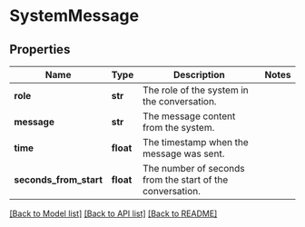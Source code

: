 # SystemMessage

## Properties
Name | Type | Description | Notes
------------ | ------------- | ------------- | -------------
**role** | **str** | The role of the system in the conversation. | 
**message** | **str** | The message content from the system. | 
**time** | **float** | The timestamp when the message was sent. | 
**seconds_from_start** | **float** | The number of seconds from the start of the conversation. | 

[[Back to Model list]](../README.md#documentation-for-models) [[Back to API list]](../README.md#documentation-for-api-endpoints) [[Back to README]](../README.md)

